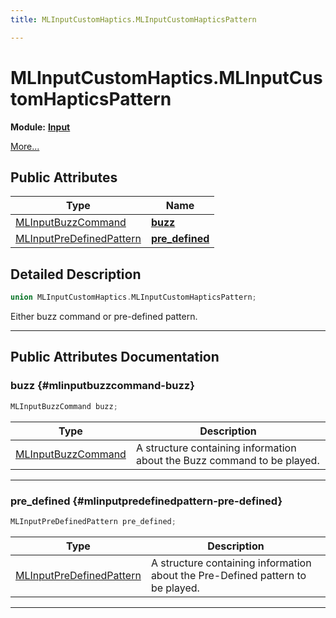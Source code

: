 ```yaml
---
title: MLInputCustomHaptics.MLInputCustomHapticsPattern

---
```


# MLInputCustomHaptics.MLInputCustomHapticsPattern

**Module:** **[Input](/versioned_docs/version-22-May-2023/api-ref/api/Modules/group___input/group___input.md)**



 [More...](#detailed-description)

## Public Attributes

| Type           | Name           |
| -------------- | -------------- |
| [MLInputBuzzCommand](/versioned_docs/version-22-May-2023/api-ref/api/Modules/group___input/struct_m_l_input_buzz_command.md) | **[buzz](/versioned_docs/version-22-May-2023/api-ref/api/Modules/group___input/union_m_l_input_custom_haptics_8_m_l_input_custom_haptics_pattern.md#mlinputbuzzcommand-buzz)**  |
| [MLInputPreDefinedPattern](/versioned_docs/version-22-May-2023/api-ref/api/Modules/group___input/struct_m_l_input_pre_defined_pattern.md) | **[pre_defined](/versioned_docs/version-22-May-2023/api-ref/api/Modules/group___input/union_m_l_input_custom_haptics_8_m_l_input_custom_haptics_pattern.md#mlinputpredefinedpattern-pre-defined)**  |

## Detailed Description

```cpp
union MLInputCustomHaptics.MLInputCustomHapticsPattern;
```


Either buzz command or pre-defined pattern. 





-----------
## Public Attributes Documentation

### buzz {#mlinputbuzzcommand-buzz}

```cpp
MLInputBuzzCommand buzz;
```



| Type | Description |
|--|--|
| [MLInputBuzzCommand](/versioned_docs/version-22-May-2023/api-ref/api/Modules/group___input/struct_m_l_input_buzz_command.md) | A structure containing information about the Buzz command to be played.  |






-----------

### pre_defined {#mlinputpredefinedpattern-pre-defined}

```cpp
MLInputPreDefinedPattern pre_defined;
```



| Type | Description |
|--|--|
| [MLInputPreDefinedPattern](/versioned_docs/version-22-May-2023/api-ref/api/Modules/group___input/struct_m_l_input_pre_defined_pattern.md) | A structure containing information about the Pre-Defined pattern to be played.  |






-----------


